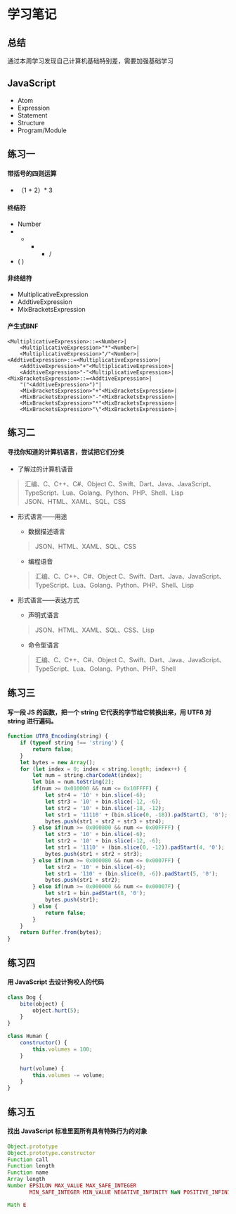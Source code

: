 # 学习笔记

## 总结  

通过本周学习发现自己计算机基础特别差，需要加强基础学习

## JavaScript
* Atom
* Expression
* Statement
* Structure
* Program/Module

## 练习一

#### 带括号的四则运算
* （1 + 2）* 3

#### 终结符
* Number 
* + - * / 
* ( )

#### 非终结符
* MultiplicativeExpression
* AddtiveExpression
* MixBracketsExpression

#### 产生式BNF
```BNF
<MultiplicativeExpression>::=<Number>|
    <MultiplicativeExpression>"*"<Number>|
    <MultiplicativeExpression>"/"<Number>|
<AddtiveExpression>::=<MultiplicativeExpression>|
    <AddtiveExpression>"+"<MultiplicativeExpression>|
    <AddtiveExpression>"-"<MultiplicativeExpression>|
<MixBracketsExpression>::=<AddtiveExpression>|
    "("<AddtiveExpression>")"|
    <MixBracketsExpression>"+"<MixBracketsExpression>|
    <MixBracketsExpression>"-"<MixBracketsExpression>|
    <MixBracketsExpression>"*"<MixBracketsExpression>|
    <MixBracketsExpression>"\"<MixBracketsExpression>|
```

## 练习二

#### 寻找你知道的计算机语言，尝试把它们分类  

* 了解过的计算机语音  
> 汇编、C、C++、C#、Object C、Swift、Dart、Java、JavaScript、TypeScript、Lua、Golang、Python、PHP、Shell、Lisp  
JSON、HTML、XAML、SQL、CSS

* 形式语言——用途
  * 数据描述语言
  > JSON、HTML、XAML、SQL、CSS
  * 编程语音
  > 汇编、C、C++、C#、Object C、Swift、Dart、Java、JavaScript、TypeScript、Lua、Golang、Python、PHP、Shell、Lisp 

* 形式语言——表达方式
  * 声明式语言
  > JSON、HTML、XAML、SQL、CSS、Lisp
  * 命令型语言
  > 汇编、C、C++、C#、Object C、Swift、Dart、Java、JavaScript、TypeScript、Lua、Golang、Python、PHP、Shell


## 练习三  

#### 写一段 JS 的函数，把一个 string 它代表的字节给它转换出来，用 UTF8 对 string 进行遍码。
```JavaScript
function UTF8_Encoding(string) {
    if (typeof string !== 'string') {
        return false;
    }
    let bytes = new Array();
    for (let index = 0; index < string.length; index++) {
        let num = string.charCodeAt(index);
        let bin = num.toString(2);
        if(num >= 0x010000 && num <= 0x10FFFF) {
            let str4 = '10' + bin.slice(-6);
            let str3 = '10' + bin.slice(-12, -6);
            let str2 = '10' + bin.slice(-18, -12);
            let str1 = '11110' + (bin.slice(0, -18)).padStart(3, '0');
            bytes.push(str1 + str2 + str3 + str4);
        } else if(num >= 0x000800 && num <= 0x00FFFF) {
            let str3 = '10' + bin.slice(-6);
            let str2 = '10' + bin.slice(-12, -6);
            let str1 = '1110' + (bin.slice(0, -12)).padStart(4, '0');
            bytes.push(str1 + str2 + str3);
        } else if(num >= 0x000080 && num <= 0x0007FF) {
            let str2 = '10' + bin.slice(-6);
            let str1 = '110' + (bin.slice(0, -6)).padStart(5, '0');
            bytes.push(str1 + str2);
        } else if(num >= 0x000000 && num <= 0x00007F) {
            let str1 = bin.padStart(8, '0');
            bytes.push(str1);
        } else {
            return false;
        }
    }
    return Buffer.from(bytes);
}
```


## 练习四

#### 用 JavaScript 去设计狗咬人的代码

```javaScript
class Dog {
    bite(object) {
        object.hurt(5);
    }
}

class Human {
    constructor() {
        this.volumes = 100;
    }

    hurt(volume) {
        this.volumes -= volume;
    }
}
```

## 练习五

#### 找出 JavaScript 标准里面所有具有特殊行为的对象

```JavaScript
Object.prototype
Object.prototype.constructor
Function call
Function length
Function name
Array length
Number EPSILON MAX_VALUE MAX_SAFE_INTEGER 
       MIN_SAFE_INTEGER MIN_VALUE NEGATIVE_INFINITY NaN POSITIVE_INFINITY prototype 

Math E 
```